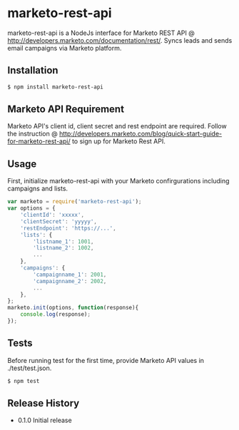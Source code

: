 marketo-rest-api
=========

marketo-rest-api is a NodeJs interface for Marketo REST API @ http://developers.marketo.com/documentation/rest/. Syncs leads and sends email campaigns via Marketo platform.

## Installation

```sh
$ npm install marketo-rest-api
```

## Marketo API Requirement

Marketo API's client id, client secret and rest endpoint are required.
Follow the instruction @ http://developers.marketo.com/blog/quick-start-guide-for-marketo-rest-api/ to sign up for Marketo Rest API.

## Usage

First, initialize marketo-rest-api with your Marketo confirgurations including campaigns and lists. 

```js
var marketo = require('marketo-rest-api');
var options = {
	'clientId': 'xxxxx',
	'clientSecret': 'yyyyy',
	'restEndpoint': 'https://...',
	'lists': {
		'listname_1': 1001,
		'listname_2': 1002,
		...
	},
	'campaigns': {
		'campaignname_1': 2001,
		'campaignname_2': 2002,
		...
	},
};
marketo.init(options, function(response){
    console.log(response);
});
```

## Tests

Before running test for the first time, provide Marketo API values in ./test/test.json. 

```sh
$ npm test
```

## Release History

* 0.1.0 Initial release
